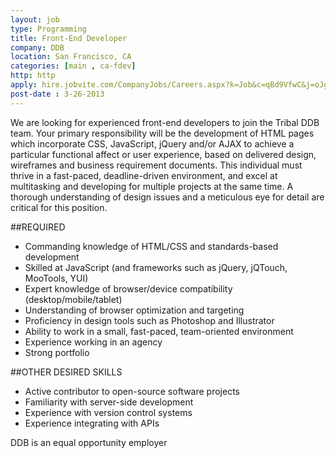 ```yaml
---
layout: job
type: Programming
title: Front-End Developer
company: DDB
location: San Francisco, CA
categories: [main , ca-fdev]
http: http
apply: hire.jobvite.com/CompanyJobs/Careers.aspx?k=Job&c=qBd9VfwC&j=oJgyWfwd
post-date : 3-26-2013
---
```


We are looking for experienced front-end developers to join the Tribal DDB team. Your primary responsibility will be the development of HTML pages which incorporate CSS, JavaScript, jQuery and/or AJAX to achieve a particular functional affect or user experience, based on delivered design, wireframes and business requirement documents.
This individual must thrive in a fast-paced, deadline-driven environment, and excel at multitasking and developing for multiple projects at the same time. A thorough understanding of design issues and a meticulous eye for detail are critical for this position.
 
##REQUIRED

* Commanding knowledge of HTML/CSS and standards-based development
* Skilled at JavaScript (and frameworks such as jQuery, jQTouch, MooTools, YUI)
* Expert knowledge of browser/device compatibility (desktop/mobile/tablet)
* Understanding of browser optimization and targeting
* Proficiency in design tools such as Photoshop and Illustrator
* Ability to work in a small, fast-paced, team-oriented environment
* Experience working in an agency
* Strong portfolio

##OTHER DESIRED SKILLS

* Active contributor to open-source software projects
* Familiarity with server-side development
* Experience with version control systems
* Experience integrating with APIs

DDB is an equal opportunity employer